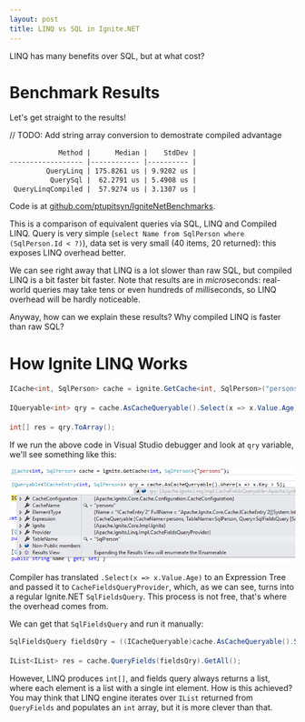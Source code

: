 ```yaml
---
layout: post
title: LINQ vs SQL in Ignite.NET
---
```


LINQ has many benefits over SQL, but at what cost?

# Benchmark Results

Let's get straight to the results!

// TODO: Add string array conversion to demostrate compiled advantage

```
            Method |      Median |    StdDev |
------------------ |------------ |---------- |
         QueryLinq | 175.8261 us | 9.9202 us |
          QuerySql |  62.2791 us | 5.4908 us |
 QueryLinqCompiled |  57.9274 us | 3.1307 us |
```

Code is at [github.com/ptupitsyn/IgniteNetBenchmarks](https://github.com/ptupitsyn/IgniteNetBenchmarks/blob/master/IgniteLinqBenchmark.cs).

This is a comparison of equivalent queries via SQL, LINQ and Compiled LINQ.
Query is very simple (`select Name from SqlPerson where (SqlPerson.Id < ?)`), data set is very small (40 items, 20 returned): this exposes LINQ overhead better.

We can see right away that LINQ is a lot slower than raw SQL, but compiled LINQ is a bit faster bit faster.
Note that results are in *micro*seconds: real-world queries may take tens or even hundreds of *milli*seconds, so LINQ overhead will be hardly noticeable.

Anyway, how can we explain these results? Why compiled LINQ is faster than raw SQL?

# How Ignite LINQ Works

```cs
ICache<int, SqlPerson> cache = ignite.GetCache<int, SqlPerson>("persons");

IQueryable<int> qry = cache.AsCacheQueryable().Select(x => x.Value.Age);

int[] res = qry.ToArray();
```

If we run the above code in Visual Studio debugger and look at `qry` variable, we'll see something like this:

![ICacheQueryable Debug View](../images/Linq-vs-Sql/ICacheQueryable-debug.png)

Compiler has translated `.Select(x => x.Value.Age)` to an Expression Tree and passed it to `CacheFieldsQueryProvider`,
which, as we can see, turns into a regular Ignite.NET `SqlFieldsQuery`. This process is not free, that's where the overhead comes from.

We can get that `SqlFieldsQuery` and run it manually:

```cs
SqlFieldsQuery fieldsQry = ((ICacheQueryable)cache.AsCacheQueryable().Select(x => x.Value.Age)).GetFieldsQuery();

IList<IList> res = cache.QueryFields(fieldsQry).GetAll();
```

However, LINQ produces `int[]`, and fields query always returns a list, where each element is a list with a single int element. How is this achieved?
You may think that LINQ engine iterates over `IList` returned from `QueryFields` and populates an `int` array, but it is more clever than that.